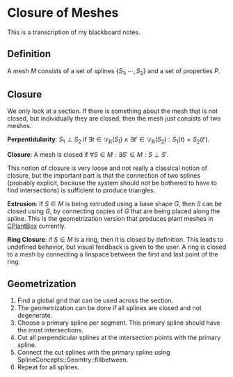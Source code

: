 # Closure of Meshes

This is a transcription of my blackboard notes.

## Definition

A mesh $M$ consists of a set of splines $\lbrace S_1, \cdots, S_2\rbrace$ and a set of properties $P$.


## Closure

We only look at a section. If there is something about the mesh that is not closed, but individually they are closed, then the mesh just consists of two meshes.

**Perpentidularity**: $`S_1 \perp S_2`$ if $`\exists t \in \mathscr{D}_\mathbb{R}(S_1) \wedge \exists t' \in \mathscr{D}_\mathbb{R}(S_2) : S_1(t) = S_2(t')`$.

**Closure**: A mesh is closed if $\forall S \in M : \exists S' \in M : S \perp S'$.

This notion of closure is very loose and not really a classical notion of closure, but the important part is that the connection of two splines (probably explicit, because the system should not be bothered to have to find intersections) is sufficient to produce triangles.

**Extrusion**: If $S \in M$ is being extruded using a base shape $G$, then $S$ can be closed using $G$, by connecting copies of $G$ that are being placed along the spline. This is the geometrization version that produces plant meshes in [CPlantBox](https://github.com/Plant-Root-Soil-Interactions-Modelling/CPlantBox/pull/101) currently.

**Ring Closure**: if $S \in M$ is a ring, then it is closed by definition. This leads to undefined behavior, but visual feedback is given to the user. A ring is closed to a mesh by connecting a linspace between the first and last point of the ring.

## Geometrization

1) Find a global grid that can be used across the section.
2) The geometrization can be done if all splines are closed and not degenerate.
3) Choose a primary spline per segment. This primary spline should have the most intersections.
4) Cut all perpendicular splines at the intersection points with the primary spline.
5) Connect the cut splines with the primary spline using SplineConcepts::Geomtry::fillbetween.
6) Repeat for all splines.
